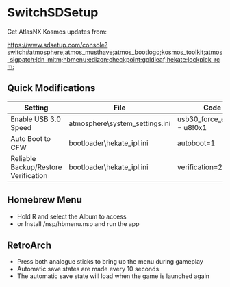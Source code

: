 # SwitchSDSetup
Get AtlasNX Kosmos updates from:

https://www.sdsetup.com/console?switch#atmosphere;atmos_musthave;atmos_bootlogo;kosmos_toolkit;atmos_sigpatch;ldn_mitm;hbmenu;edizon;checkpoint;goldleaf;hekate;lockpick_rcm;

## Quick Modifications
Setting | File | Code
------------ | ------------- | -------------
Enable USB 3.0 Speed | atmosphere\system_settings.ini | usb30_force_enabled = u8!0x1
Auto Boot to CFW | bootloader\hekate_ipl.ini | autoboot=1
Reliable Backup/Restore Verification | bootloader\hekate_ipl.ini | verification=2

## Homebrew Menu
 - Hold R and select the Album to access
 - or Install /nsp/hbmenu.nsp and run the app

## RetroArch
 - Press both analogue sticks to bring up the menu during gameplay
 - Automatic save states are made every 10 seconds
 - The automatic save state will load when the game is launched again